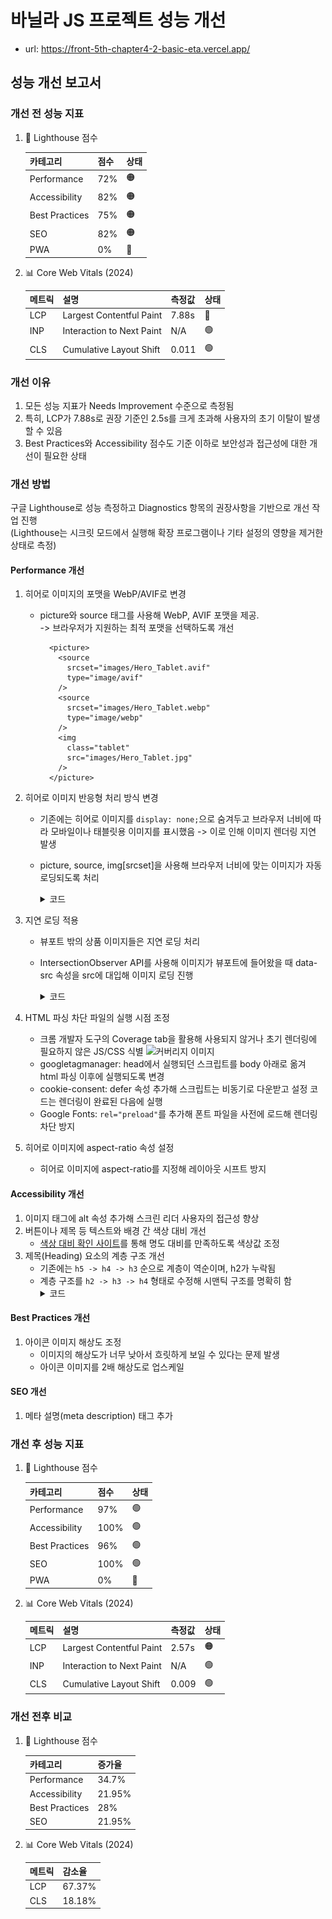 # 바닐라 JS 프로젝트 성능 개선

- url: https://front-5th-chapter4-2-basic-eta.vercel.app/

## 성능 개선 보고서

### 개선 전 성능 지표

1. 🎯 Lighthouse 점수

   | 카테고리       | 점수 | 상태 |
   | -------------- | ---- | ---- |
   | Performance    | 72%  | 🟠   |
   | Accessibility  | 82%  | 🟠   |
   | Best Practices | 75%  | 🟠   |
   | SEO            | 82%  | 🟠   |
   | PWA            | 0%   | 🔴   |

2. 📊 Core Web Vitals (2024)

   | 메트릭 | 설명                      | 측정값 | 상태 |
   | ------ | ------------------------- | ------ | ---- |
   | LCP    | Largest Contentful Paint  | 7.88s  | 🔴   |
   | INP    | Interaction to Next Paint | N/A    | 🟢   |
   | CLS    | Cumulative Layout Shift   | 0.011  | 🟢   |

### 개선 이유

1. 모든 성능 지표가 Needs Improvement 수준으로 측정됨
2. 특히, LCP가 7.88s로 권장 기준인 2.5s를 크게 초과해 사용자의 초기 이탈이 발생할 수 있음
3. Best Practices와 Accessibility 점수도 기준 이하로 보안성과 접근성에 대한 개선이 필요한 상태

### 개선 방법

구글 Lighthouse로 성능 측정하고 Diagnostics 항목의 권장사항을 기반으로 개선 작업 진행  
(Lighthouse는 시크릿 모드에서 실행해 확장 프로그램이나 기타 설정의 영향을 제거한 상태로 측정)

#### Performance 개선

1.  히어로 이미지의 포맷을 WebP/AVIF로 변경
    - picture와 source 태그를 사용해 WebP, AVIF 포맷을 제공.  
      -> 브라우저가 지원하는 최적 포맷을 선택하도록 개선
      ```
        <picture>
          <source
            srcset="images/Hero_Tablet.avif"
            type="image/avif"
          />
          <source
            srcset="images/Hero_Tablet.webp"
            type="image/webp"
          />
          <img
            class="tablet"
            src="images/Hero_Tablet.jpg"
          />
        </picture>
      ```
2.  히어로 이미지 반응형 처리 방식 변경

    - 기존에는 히어로 이미지를 `display: none;`으로 숨겨두고 브라우저 너비에 따라 모바일이나 태블릿용 이미지를 표시했음
      -> 이로 인해 이미지 렌더링 지연 발생
    - picture, source, img[srcset]을 사용해 브라우저 너비에 맞는 이미지가 자동 로딩되도록 처리
      <details>
        <summary>코드</summary>

          <picture>
            <source
              srcset="images/Hero_Mobile.avif"
              media="(max-width: 576px)"
              type="image/avif"
            />
            <source
              srcset="images/Hero_Tablet.avif"
              media="(max-width: 960px)"
              type="image/avif"
            />
            <source
              srcset="images/Hero_Desktop.avif"
              media="(min-width: 961px)"
              type="image/avif"
            />
            <source
              srcset="images/Hero_Mobile.webp"
              media="(max-width: 576px)"
              type="image/webp"
            />
            <source
              srcset="images/Hero_Tablet.webp"
              media="(max-width: 960px)"
              type="image/webp"
            />
            <source
              srcset="images/Hero_Desktop.webp"
              media="(min-width: 961px)"
              type="image/webp"
            />
            <img
              srcset="images/Hero_Mobile.jpg 576w, images/Hero_Tablet.jpg 960w"
              src="images/Hero_Desktop.jpg"
            />
          </picture>

      </details>

3.  지연 로딩 적용

    - 뷰포트 밖의 상품 이미지들은 지연 로딩 처리
    - IntersectionObserver API를 사용해 이미지가 뷰포트에 들어왔을 때 data-src 속성을 src에 대입해 이미지 로딩 진행
      <details>
        <summary>코드</summary>

      ```

      function lazyLoadProductImages() {
        const options = {
          root: document.querySelector('#all-products'),
        };

        const observer = new IntersectionObserver((entries, observer) => {
          entries.forEach((entry) => {
            if (entry.isIntersecting) {
              entry.target.src = entry.target.dataset.src;
              observer.unobserve(entry.target);
            }
          });
        }, options);
        const targets = document.querySelectorAll(
          '#all-products .product-picture img',
        );

        targets.forEach((img) => {
          observer.observe(img);
        });
      }
      ```

      </details>

4.  HTML 파싱 차단 파일의 실행 시점 조정

    - 크롬 개발자 도구의 Coverage tab을 활용해 사용되지 않거나 초기 렌더링에 필요하지 않은 JS/CSS 식별
      ![커버리지 이미지](https://github.com/user-attachments/assets/4650e209-0d5f-4a25-a2e7-273f59c04e47)
    - googletagmanager: head에서 실행되던 스크립트를 body 아래로 옮겨 html 파싱 이후에 실행되도록 변경
    - cookie-consent: defer 속성 추가해 스크립트는 비동기로 다운받고 설정 코드는 렌더링이 완료된 다음에 실행
    - Google Fonts: `rel="preload"`를 추가해 폰트 파일을 사전에 로드해 렌더링 차단 방지

5.  히어로 이미지에 aspect-ratio 속성 설정
    - 히어로 이미지에 aspect-ratio를 지정해 레이아웃 시프트 방지

#### Accessibility 개선

1. 이미지 태그에 alt 속성 추가해 스크린 리더 사용자의 접근성 향상
2. 버튼이나 제목 등 텍스트와 배경 간 색상 대비 개선
   - [색상 대비 확인 사이트](https://dequeuniversity.com/rules/axe/4.10/color-contrast)를 통해 명도 대비를 만족하도록 색상값 조정
3. 제목(Heading) 요소의 계층 구조 개선
   - 기존에는 `h5 -> h4 -> h3` 순으로 계층이 역순이며, h2가 누락됨
   - 계층 구조를 `h2 -> h3 -> h4` 형태로 수정해 시맨틱 구조를 명확히 함
      <details>
        <summary>코드</summary>
          <div class="product-info">
            <h2 class="categories">Headsets, Apple</h3>
            <h3 class="title">Apple Headset</h4>
            <h4 class="price">
              <span>US$ 450.00</span>
            </h4>
            <button>Add to bag</button>
          </div>
      </details>

#### Best Practices 개선

1. 아이콘 이미지 해상도 조정
   - 이미지의 해상도가 너무 낮아서 흐릿하게 보일 수 있다는 문제 발생
   - 아이콘 이미지를 2배 해상도로 업스케일

#### SEO 개선

1. 메타 설명(meta description) 태그 추가

### 개선 후 성능 지표

1. 🎯 Lighthouse 점수

   | 카테고리       | 점수 | 상태 |
   | -------------- | ---- | ---- |
   | Performance    | 97%  | 🟢   |
   | Accessibility  | 100% | 🟢   |
   | Best Practices | 96%  | 🟢   |
   | SEO            | 100% | 🟢   |
   | PWA            | 0%   | 🔴   |

2. 📊 Core Web Vitals (2024)

   | 메트릭 | 설명                      | 측정값 | 상태 |
   | ------ | ------------------------- | ------ | ---- |
   | LCP    | Largest Contentful Paint  | 2.57s  | 🟠   |
   | INP    | Interaction to Next Paint | N/A    | 🟢   |
   | CLS    | Cumulative Layout Shift   | 0.009  | 🟢   |

### 개선 전후 비교

1. 🎯 Lighthouse 점수

   | 카테고리       | 증가율 |
   | -------------- | ------ |
   | Performance    | 34.7%  |
   | Accessibility  | 21.95% |
   | Best Practices | 28%    |
   | SEO            | 21.95% |

2. 📊 Core Web Vitals (2024)

   | 메트릭 | 감소율 |
   | ------ | ------ |
   | LCP    | 67.37% |
   | CLS    | 18.18% |
